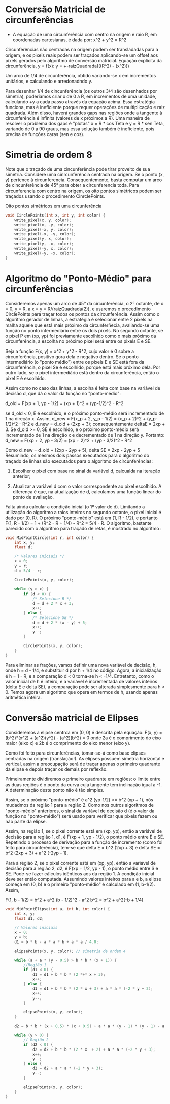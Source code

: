 # Conversão Matricial de circunferências

* A equação de uma circunferência com centro na origem e raio R, em coordenadas cartesianas, é dada por:
x^2 + y^2 = R^2

Circunferências não centradas na origem podem ser transladadas para a origem, e os pixels reais podem ser traçados aplicando-se um offset aos pixels gerados pelo algoritmo de conversão matricial.
Equação explícita da circunferência, y = f(x):
y = +-raizQuadrada(((R^2) - (x^2)))

Um arco de 1/4 de circunferência, obtido variando-se x em incrementos unitários, e calculando e arredonadndo y.

Para desenhar 1/4 de cincunferência (os outros 3/4 são desenhados por simetria), poderíamos criar x de 0 a R, em incrementos de uma unidade, calculando +y a cada passo através da equação acima. Essa estratégia funciona, mas é ineficiente porque requer operações de multiplicação e raiz quadrada. Além disso, haverá grandes gaps nas regiões onde a tangente à circunferência é infinita (valores de x próximos a R). Uma maneira de resolver o problema dos gaps é "plotas" x = R * cos Teta e y = R * sen Teta, variando de 0 a 90 graus, mas essa solução também é ineficiente, pois precisa de funções caras (sen e cos).

# Simetria de ordem 8
Note que o traçado de uma cincunferência pode tirar proveito de sua simetria. Considere uma cinrcunferência centrada na origem. Se o ponto (x, y) pertence à circunferencia. Consequentemente, basta computar um arco de cincunferência de 45° para obter a circunferencia toda. Para circunferencia com centro na origem, os oito pontos simétricos podem ser traçados usando o procedimento CinrclePoints.

Oito pontos simétricos em uma circunferência
```c
void CirclePoints(int x, int y, int color) {
    write_pixel(x, y, color);
    write_pixel(x, -y, color);
    write_pixel(-x, y, color);
    write_pixel(-x, -y, color);
    write_pixel(y, x, color);
    write_pixel(y, -x, color);
    write_pixel(-y, x, color);
    write_pixel(-y, -x, color);
}
```

# Algoritmo do "Ponto-Médio" para circunferências

Consideremos apenas um arco de 45° da circunferência, o 2° octante, de x = 0, y = R, a x = y = R/(raizQuadrada(2)), e usaremos o procedimento CirclePoints para traçar todos os pontos da circunferência. Assim como o algoritmo gerador de linhas, a estratégia é selecionar entre 2 pixels na malha aquele que está mais próximo da circunferñecia, avaliando-se uma função no ponto intermediário entre os dois pixels. No segundo octante, se o pixel P em (xp, yp) foi previamente escolhido como o mais próximo da circunferência, a escolha no próximo pixel será entre os pixels E e SE.

Seja a função F(x, y) = x^2 + y^2 - R^2, cujo valor é 0 sobre a circunferência, positivo gora dela e negativo dentro. Se o ponto intermediário (o "ponto médio") entre os pixels E e SE está fora da circunferência, o pixel Se é escolhido, porque está mais próximo dela. Por outro lado, se o pixel intermediário está dentro da circunferência, então o pixel E é escolhido.

Assim como no caso das linhas, a escolha é feita com base na variável de decisão d, que dá o valor da função no "ponto-médio":

d_old = F(xp + 1, yp - 1/2) = (xp + 1)^2 + (yp-1/2)^2 - R^2

se d_old < 0, E é escolhido, e o próximo ponto-médio será incrementado de 1 na direção x. Assim,
d_new = F(x_p + 2, y_p - 1/2) = (x_p + 2)^2 + (y_p-1/2)^2 - R^2
e d_new = d_old + (2xp + 3); consequentemente deltaE = 2xp + 3.
Se d_old >= 0, SE é escolhido, e o próximo ponto-médio será incrementado de 1 na direção x e decrementado de 1 na direção y. Portanto:
d_new = F(xp + 2, yp - 3/2) = (xp + 2)^2 + (yp - 3/2)^2 - R^2

Como d_new = d_old + (2xp - 2yp + 5), delta SE = 2xp - 2yp + 5
Resumindo, os mesmos dois passos executados para o algoritmo do traçado de linhas são executados para o algoritmo de circunferências:
1. Escolher o pixel com base no sinal da variável d, calcualda na iteração anterior;

2. Atualizar a variável d com o valor correspondente ao pixel escolhido. A diferença é que, na atualização de d, calculamos uma função linear do ponto de avaliação.

Falta ainda calcular a condição inicial (o 1º valor de d). Limitando a utilização do algoritmo a raios inteiros no segundo octante, o pixel inicial é dado por (0, R). O próximo "ponto-médio" está em (1, R - 1/2), e portanto F(1, R - 1/2) = 1 + (R^2 - R + 1/4) - R^2 = 5/4 - R. O algoritmo, bastante parecido com o algoritmo para traçado de retas, é mostrado no algoritmo :
```c
void MidPointCircle(int r, int color) {
    int x, y;
    float d;

    /* Valores iniciais */
    x = 0;
    y = r;
    d = 5/4 - r;

    CirclePoints(x, y, color);
    
    while (y > x) {
        if (d < 0) {
            /* Selecione R */
            d = d + 2 * x + 3;
            x++;
        } else {
            /* Selecione SE */
            d = d + 2 * (x - y) + 5;
            x++;
            y--;
        }

        CirclePoints(x, y, color);
    }
}
```

Para eliminar as frações, vamos definir uma nova variável de decisão, h, onde h = d - 1/4, e substituir d por h + 1/4 no código. Agora, a inicialização é h = 1 - R, e a comparação d < 0 torna-se h < -1/4. Entretanto, como o valor inicial de h é inteiro, e a variável é incrementada de valores inteiros (delta E e delta SE), a comparação pode ser alterada simplesmente para h < 0. Temos agora um algoritmo que opera em termos de h, usando apenas aritmética inteira.

# Conversão matricial de Elipses
Consideremos a elipse centrda em (0, 0) é descrita pela equação:
F(x, y) = (b^2)*(x^2) + (a^2)(y^2) - (a^2)(b^2) = 0
onde 2a é o comprimento do eixo maior (eixo x) e 2b é o comprimento do eixo menor (eixo y).

Como foi feito para circunferências, tomar-se-á como base elipses centradas na origem (translação!). As elipses possuem simetria horizontal e vertical, assim a preocupação será de traçar apenas o primeiro quadrante da elipse e depois traçar os demais por reflexão.

Primeiramente dividiremos o primeiro quadrante em regiões: o limite entre as duas regiões é o ponto da curva cuja tangente tem inclinação igual a -1. A determinação deste ponto não é tão simples.

Assim, se o próximo "ponto-médio" é a^2 (yp-1/2) <= b^2 (xp + 1), nós mudadmos da região 1 para a região 2.
Como nos outros algoritmos de "ponto-médio" anteriores, o sinal da variável de decisão d (é o valor da função no "ponto-médio") será usado para verificar que pixels fazem ou não parte da elipse.

Assim, na região 1, se o pixel corrente está em (xp, yp), então a variável de decisão para a região 1, d1, é F(xp + 1, yp - 1/2), o ponto médio entre E e SE. Repetindo o processo de derivação para a função de incremento (como foi feito para circunferência), tem-se que delta E = b^2 (2xp + 3) e delta SE = b^2 (2xp + 3) + a^2 (-2yp - 1).

Para a região 2, se o pixel corrente está em (xp, yp), então a variável de decisão para a região 2, d2, é F(xp + 1/2, yp - 1), o ponto médio entre S e SE. Pode-se fazer cálculos idênticos aos da região 1. A condição inicial deve ser então computada. Assumindo valores inteiros para a e b, a elipse começa em (0, b) e o primeiro "ponto-médio" é calculado em (1, b-1/2). Assim,

F(1, b - 1/2) = b^2 + a^2 (b - 1/2)^2 - a^2 b^2 = b^2 + a^2(-b + 1/4)

```c
void MidPointElipse(int a, int b, int color) {
    int x, y;
    float d1, d2;

    // Valores iniciais
    x = 0;
    y = b;
    d1 = b * b - a * a * b + a * a / 4.0;

    elipsePoints(x, y, color); // simetria de ordem 4

    while (a + a * (y - 0.5) > b * b * (x + 1)) {
        //Região 1
        if (d1 < 0) {
            d1 = d1 + b * b * (2 *+* x + 3);
            x++;
        } else {
            d1 = d1 + b * b * (2 * x + 3) + a * a * (-2 * y + 2);
            x++;
            y--;
        }

        elipsePoints(x, y, color);
    }

    d2 = b * b * (x + 0.5) * (x + 0.5) + a * a * (y - 1) * (y - 1) - a * a * b;

    while (y > 0) {
        // Região 2
        if (d2 < 0) {
            d2 = d2 + b * b * (2 * x  + 2) + a * a * (-2 * y + 3);
            x++;
            y--;
        } else {
            d2 = d2 + a * a * (-2 * y + 3);
            y--;
        }

        elipsePoints(x, y, color);
    }
}
```
